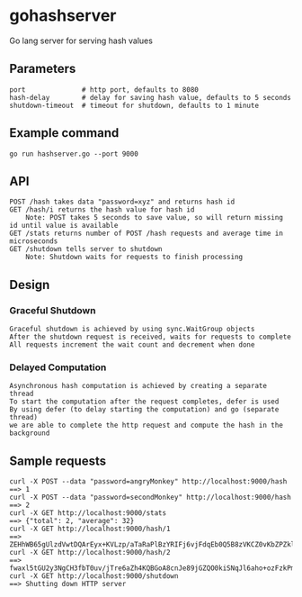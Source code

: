 # gohashserver
Go lang server for serving hash values

## Parameters
    port              # http port, defaults to 8080
    hash-delay        # delay for saving hash value, defaults to 5 seconds
    shutdown-timeout  # timeout for shutdown, defaults to 1 minute

## Example command
    go run hashserver.go --port 9000

## API
    POST /hash takes data "password=xyz" and returns hash id
    GET /hash/i returns the hash value for hash id
        Note: POST takes 5 seconds to save value, so will return missing id until value is available
    GET /stats returns number of POST /hash requests and average time in microseconds
    GET /shutdown tells server to shutdown
        Note: Shutdown waits for requests to finish processing

## Design
### Graceful Shutdown
    Graceful shutdown is achieved by using sync.WaitGroup objects
    After the shutdown request is received, waits for requests to complete
    All requests increment the wait count and decrement when done

### Delayed Computation
    Asynchronous hash computation is achieved by creating a separate thread
    To start the computation after the request completes, defer is used
    By using defer (to delay starting the computation) and go (separate thread)
    we are able to complete the http request and compute the hash in the background


## Sample requests
    curl -X POST --data "password=angryMonkey" http://localhost:9000/hash
    ==> 1
    curl -X POST --data "password=secondMonkey" http://localhost:9000/hash
    ==> 2
    curl -X GET http://localhost:9000/stats
    ==> {"total": 2, "average": 32}
    curl -X GET http://localhost:9000/hash/1
    ==> ZEHhWB65gUlzdVwtDQArEyx+KVLzp/aTaRaPlBzYRIFj6vjFdqEb0Q5B8zVKCZ0vKbZPZklJz0Fd7su2A+gf7Q==
    curl -X GET http://localhost:9000/hash/2
    ==> fwaxl5tGU2y3NgCH3fbT0uv/jTre6aZh4KQBGoA8cnJe89jGZQO0kiSNqJl6aho+ozFzkPmgz4gM2zx/Iy9MGg==
    curl -X GET http://localhost:9000/shutdown
    ==> Shutting down HTTP server

